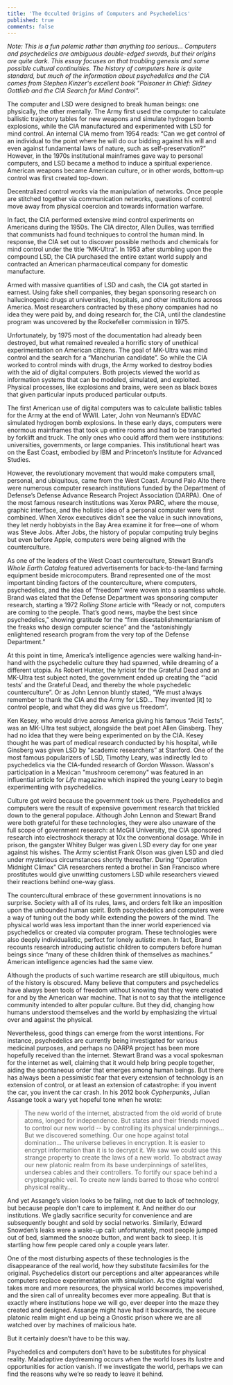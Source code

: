```yaml
---
title: 'The Occulted Origins of Computers and Psychedelics'
published: true
comments: false
---
```


_Note: This is a fun polemic rather than anything too serious... Computers and psychedelics are ambiguous double-edged swords, but their origins are quite dark. This essay focuses on that troubling genesis and some possible cultural continuities. The history of computers here is quite standard, but much of the information about psychedelics and the CIA comes from Stephen Kinzer's excellent book "Poisoner in Chief: Sidney Gottlieb and the CIA Search for Mind Control"._

The computer and LSD were designed to break human beings: one physically, the other mentally. The Army first used the computer to calculate ballistic trajectory tables for new weapons and simulate hydrogen bomb explosions, while the CIA manufactured and experimented with LSD for mind control. An internal CIA memo from 1954 reads: “Can we get control of an individual to the point where he will do our bidding against his will and even against fundamental laws of nature, such as self-preservation?” However, in the 1970s institutional mainframes gave way to personal computers, and LSD became a method to induce a spiritual experience. American weapons became American culture, or in other words, bottom-up control was first created top-down.

Decentralized control works via the manipulation of networks. Once people are stitched together via communication networks, questions of control move away from physical coercion and towards information warfare. 

In fact, the CIA performed extensive mind control experiments on Americans during the 1950s. The CIA director, Allen Dulles, was terrified that communists had found techniques to control the human mind. In response, the CIA set out to discover possible methods and chemicals for mind control under the title “MK-Ultra”. In 1953 after stumbling upon the compound LSD, the CIA purchased the entire extant world supply and contracted an American pharmaceutical company for domestic manufacture. 

Armed with massive quantities of LSD and cash, the CIA got started in earnest. Using fake shell companies, they began sponsoring research on hallucinogenic drugs at universities, hospitals, and other institutions across America. Most researchers contracted by these phony companies had no idea they were paid by, and doing research for, the CIA, until the clandestine program was uncovered by the Rockefeller commission in 1975. 

Unfortunately, by 1975 most of the documentation had already been destroyed, but what remained revealed a horrific story of unethical experimentation on American citizens. The goal of MK-Ultra was mind control and the search for a “Manchurian candidate”. So while the CIA worked to control minds with drugs, the Army worked to destroy bodies with the aid of digital computers. Both projects viewed the world as information systems that can be modeled, simulated, and exploited. Physical processes, like explosions and brains, were seen as black boxes that given particular inputs produced particular outputs.
    
The first American use of digital computers was to calculate ballistic tables for the Army at the end of WWII. Later, John von Neumann’s EDVAC simulated hydrogen bomb explosions. In these early days, computers were enormous mainframes that took up entire rooms and had to be transported by forklift and truck. The only ones who could afford them were institutions: universities, governments, or large companies. This institutional heart was on the East Coast, embodied by IBM and Princeton’s Institute for Advanced Studies.
 
However, the revolutionary movement that would make computers small, personal, and ubiquitous, came from the West Coast. Around Palo Alto there were numerous computer research institutions funded by the Department of Defense’s Defense Advance Research Project Association (DARPA). One of the most famous research institutions was Xerox PARC, where the mouse, graphic interface, and the holistic idea of a personal computer were first combined. When Xerox executives didn’t see the value in such innovations, they let nerdy hobbyists in the Bay Area examine it for free—one of whom was Steve Jobs. After Jobs, the history of popular computing truly begins but even before Apple, computers were being aligned with the counterculture.

As one of the leaders of the West Coast counterculture, Stewart Brand’s _Whole Earth Catalog_ featured advertisements for back-to-the-land farming equipment beside microcomputers. Brand represented one of the most important binding factors of the counterculture, where computers, psychedelics, and the idea of “freedom” were woven into a seamless whole. Brand was elated that the Defense Department was sponsoring computer research, starting a 1972 _Rolling Stone_ article with “Ready or not, computers are coming to the people. That’s good news, maybe the best since psychedelics,” showing gratitude for the “firm disestablishmentarianism of the freaks who design computer science” and the “astonishingly enlightened research program from the very top of the Defense Department.” 

At this point in time, America’s intelligence agencies were walking hand-in-hand with the psychedelic culture they had spawned, while dreaming of a different utopia. As Robert Hunter, the lyricist for the Grateful Dead and an MK-Ultra test subject noted, the government ended up creating the “‘acid tests’ and the Grateful Dead, and thereby the whole psychedelic counterculture”. Or as John Lennon bluntly stated, “We must always remember to thank the CIA and the Army for LSD…  They invented [it] to control people, and what they did was give us freedom”. 

Ken Kesey, who would drive across America giving his famous “Acid Tests”, was an MK-Ultra test subject, alongside the beat poet Allen Ginsberg. They had no idea that they were being experimented on by the CIA. Kesey thought he was part of medical research conducted by his hospital, while Ginsberg was given LSD by “academic researchers” at Stanford. One of the most famous popularizers of LSD, Timothy Leary, was indirectly led to psychedelics via the CIA-funded research of Gordon Wasson. Wasson's participation in a Mexican "mushroom ceremony" was featured in an influential article for _Life_ magazine which inspired the young Leary to begin experimenting with psychedelics.

Culture got weird because the government took us there. Psychedelics and computers were the result of expensive government research that trickled down to the general populace. Although John Lennon and Stewart Brand were both grateful for these technologies, they were also unaware of the full scope of government research: at McGill University, the CIA sponsored research into electroshock therapy at 10x the conventional dosage. While in prison, the gangster Whitey Bulger was given LSD every day for one year against his wishes. The Army scientist Frank Olson was given LSD and died under mysterious circumstances shortly thereafter. During “Operation Midnight Climax” CIA researchers rented a brothel in San Francisco where prostitutes would give unwitting customers LSD while researchers viewed their reactions behind one-way glass. 

The countercultural embrace of these government innovations is no surprise. Society with all of its rules, laws, and orders felt like an imposition upon the unbounded human spirit. Both pscychedelics and computers were a way of tuning out the body while extending the powers of the mind. The physical world was less important than the inner world experienced via psychedelics or created via computer program. These technologies were also deeply individualistic, perfect for lonely autistic men. In fact, Brand recounts research introducing autistic children to computers before human beings since “many of these children think of themselves as machines.” American intelligence agencies had the same view.

Although the products of such wartime research are still ubiquitous, much of the history is obscured. Many believe that computers and psychedelics have always been tools of freedom without knowing that they were created for and by the American war machine. That is not to say that the intelligence community intended to alter popular culture. But they did, changing how humans understood themselves and the world by emphasizing the virtual over and against the physical.

Nevertheless, good things can emerge from the worst intentions. For instance, psychedelics are currently being investigated for various medicinal purposes, and perhaps no DARPA project has been more hopefully received than the internet.  Stewart Brand was a vocal spokesman for the internet as well, claiming that it would help bring people together, aiding the spontaneous order that emerges among human beings. But there has always been a pessimistic fear that every extension of technology is an extension of control, or at least an extension of catastrophe: if you invent the car, you invent the car crash. In his 2012 book _Cypherpunks_, Julian Assange took a wary yet hopeful tone when he wrote:

>The new world of the internet, abstracted from the old world of brute atoms, longed for independence. But states and their friends moved to control our new world -- by controlling its physical underpinnings... But we discovered something. Our one hope against total domination... The universe believes in encryption. It is easier to encrypt information than it is to decrypt it. We saw we could use this strange property to create the laws of a new world. To abstract away our new platonic realm from its base underpinnings of satellites, undersea cables and their controllers. To fortify our space behind a cryptographic veil. To create new lands barred to those who control physical reality…

And yet Assange’s vision looks to be failing, not due to lack of technology, but because people don't care to implement it. And neither do our institutions. We gladly sacrifice security for convenience and are subsequently bought and sold by social networks. Similarly, Edward Snowden’s leaks were a wake-up call: unfortunately, most people jumped out of bed, slammed the snooze button, and went back to sleep. It is startling how few people cared only a couple years later. 

One of the most disturbing aspects of these technologies is the disappearance of the real world, how they substitute facsimiles for the original. Psychedelics distort our perceptions and alter appearances while computers replace experimentation with simulation. As the digital world takes more and more resources, the physical world becomes impoverished, and the siren call of unreality becomes ever more appealing. But that is exactly where institutions hope we will go, ever deeper into the maze they created and designed. Assange might have had it backwards, the secure platonic realm might end up being a Gnostic prison where we are all watched over by machines of malicious hate.

But it certainly doesn’t have to be this way.

Psychedelics and computers don’t have to be substitutes for physical reality. Maladaptive daydreaming occurs when the world loses its lustre and opportunities for action vanish. If we investigate the world, perhaps we can find the reasons why we’re so ready to leave it behind.
